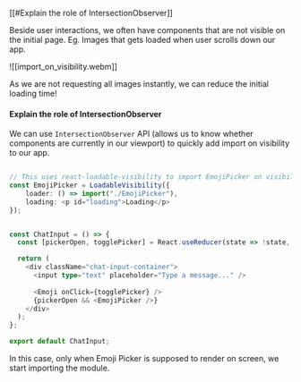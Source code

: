 [[#Explain the role of IntersectionObserver]]


Beside user interactions, we often have components that are not visible on the initial page. Eg. Images that gets loaded when user scrolls down our app.

![[import_on_visibility.webm]]

As we are not requesting all images instantly, we can reduce the initial loading time!


#### Explain the role of IntersectionObserver

We can use `IntersectionObserver` API (allows us to know whether components are currently in our viewport) to quickly add import on visibility to our app.


```ts

// This uses react-loadable-visibility to import EmojiPicker on visibility, so react-loadable-visibility detects when EmojiPicker should be rendered and starts importing the module while the user sees a loading component.
const EmojiPicker = LoadableVisibility({
	loader: () => import("./EmojiPicker"),
	loading: <p id="loading">Loading</p>
});


const ChatInput = () => {
  const [pickerOpen, togglePicker] = React.useReducer(state => !state, false);

  return (
    <div className="chat-input-container">
      <input type="text" placeholder="Type a message..." />
      
      <Emoji onClick={togglePicker} />
      {pickerOpen && <EmojiPicker />}
    </div>
  );
};

export default ChatInput;
```

In this case, only when Emoji Picker is supposed to render on screen, we start importing the module.





